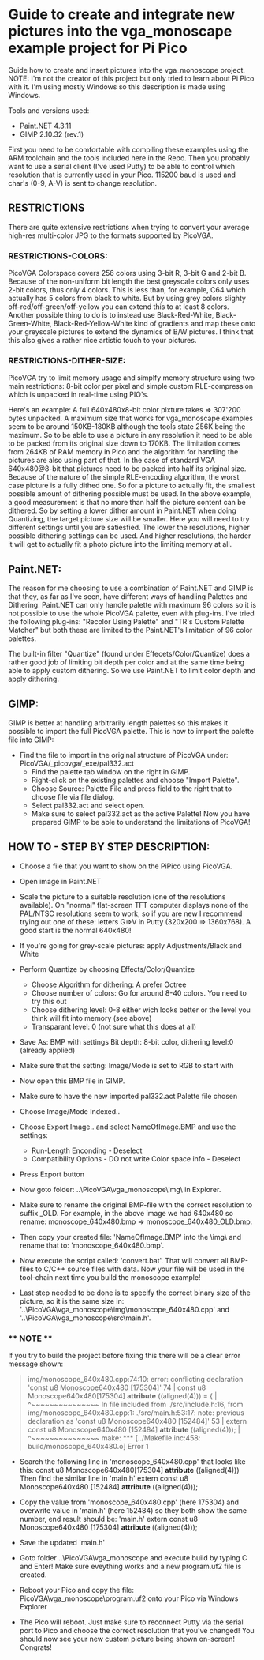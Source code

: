 # Guide to create and integrate new pictures into the vga_monoscape example project for Pi Pico
Guide how to create and insert pictures into the vga_monoscope project.
NOTE: I'm not the creator of this project but only tried to learn about Pi Pico with it. I'm using mostly Windows so this description is made using Windows.

Tools and versions used:
- Paint.NET 4.3.11
- GIMP 2.10.32 (rev.1)

First you need to be comfortable with compiling these examples using the ARM toolchain and the tools included here in the Repo. Then you probably want to use a serial client (I've used Putty) to be able to control which resolution that is currently used in your Pico. 115200 baud is used and char's (0-9, A-V) is sent to change resolution.

## RESTRICTIONS
There are quite extensive restrictions when trying to convert your average high-res multi-color JPG to the formats supported by PicoVGA. 

### RESTRICTIONS-COLORS:
PicoVGA Colorspace covers 256 colors using 3-bit R, 3-bit G and 2-bit B. Because of the non-uniform bit length the best greyscale colors only uses 2-bit colors, thus only 4 colors. This is less than, for example, C64 which actually has 5 colors from black to white. But by using grey colors slighty off-red/off-green/off-yellow you can extend this to at least 8 colors. Another possible thing to do is to instead use Black-Red-White, Black-Green-White, Black-Red-Yellow-White kind of gradients and map these onto your greyscale pictures to extend the dynamics of B/W pictures. I think that this also gives a rather nice artistic touch to your pictures.

### RESTRICTIONS-DITHER-SIZE:
PicoVGA try to limit memory usage and simplfy memory structure using two main restrictions: 8-bit color per pixel and simple custom RLE-compression which is unpacked in real-time using PIO's.

Here's an example: 
A full 640x480x8-bit color pixture takes => 307'200 bytes unpacked. A maximum size that works for vga_monoscape examples seem to be around 150KB-180KB although the tools state 256K being the maximum. So to be able to use a picture in any resolution it need to be able to be packed from its original size down to 170KB. The limitation comes from 264KB of RAM memory in Pico and the algorithm for handling the pictures are also using part of that. In the case of standard VGA 640x480@8-bit that pictures need to be packed into half its original size. Because of the nature of the simple RLE-encoding algorithm, the worst case picture is a fully dithed one. So for a picture to actually fit, the smallest possible amount of dithering possible must be used. In the above example, a good measurement is that no more than half the picture content can be dithered. So by setting a lower dither amount in Paint.NET when doing Quantizing, the target picture size will be smaller. Here you will need to try different settings until you are satiesfied. The lower the resolutions, higher possible dithering settings can be used. And higher resolutions, the harder it will get to actually fit a photo picture into the limiting memory at all.

## Paint.NET:
The reason for me choosing to use a combination of Paint.NET and GIMP is that they, as far as I've seen, have different ways of handling Palettes and Dithering. Paint.NET can only handle palette with maximum 96 colors so it is not possible to use the whole PicoVGA palette, even with plug-ins. I've tried the following plug-ins: "Recolor Using Palette" and "TR's Custom Palette Matcher" but both these are limited to the Paint.NET's limitation of 96 color palettes.

The built-in filter "Quantize" (found under Effecets/Color/Quantize) does a rather good job of limiting bit depth per color and at the same time being able to apply custom dithering. So we use Paint.NET to limit color depth and apply dithering.

## GIMP:
GIMP is better at handling arbitrarily length palettes so this makes it possible to import the full PicoVGA palette. This is how to import the palette file into GIMP:
- Find the file to import in the original structure of PicoVGA under: PicoVGA/_picovga/_exe/pal332.act
    - Find the palette tab window on the right in GIMP. 
    - Right-click on the existing palettes and choose "Import Palette".
    - Choose Source: Palette File and press field to the right that to choose file via file dialog.
    - Select pal332.act and select open.
    - Make sure to select pal332.act as the active Palette!
Now you have prepared GIMP to be able to understand the limitations of PicoVGA!

## HOW TO - STEP BY STEP DESCRIPTION:
- Choose a file that you want to show on the PiPico using PicoVGA.
- Open image in Paint.NET
- Scale the picture to a suitable resolution (one of the resolutions available). On "normal" flat-screen TFT computer displays none of the PAL/NTSC resolutions seem to work, so if you are new I recommend trying out one of these: letters G=>V in Putty (320x200 => 1360x768). A good start is the normal 640x480!
- If you're going for grey-scale pictures: apply Adjustments/Black and White
- Perform Quantize by choosing Effects/Color/Quantize
    - Choose Algorithm for dithering: A prefer Octree
    - Choose number of colors: Go for around 8-40 colors. You need to try this out
    - Choose dithering level: 0-8 either wich looks better or the level you think will fit into memory (see above)
    - Transparant level: 0 (not sure what this does at all)
- Save As: BMP with settings Bit depth: 8-bit color, dithering level:0 (already applied)
- Make sure that the setting: Image/Mode is set to RGB to start with
- Now open this BMP file in GIMP.
- Make sure to have the new imported pal332.act Palette file chosen
- Choose Image/Mode Indexed..

- Choose Export Image.. and select NameOfImage.BMP and use the settings:
    - Run-Length Enconding - Deselect
    - Compatibility Options - DO not write Color space info - Deselect

- Press Export button
- Now goto folder: ..\PicoVGA\vga_monoscope\img\ in Explorer.
- Make sure to rename the original BMP-file with the correct resolution to suffix _OLD. For example, in the above image we had 640x480 so rename: monoscope_640x480.bmp => monoscope_640x480_OLD.bmp.
- Then copy your created file: 'NameOfImage.BMP' into the \img\ and rename that to: 
'monoscope_640x480.bmp'.
- Now execute the script called: 'convert.bat'. That will convert all BMP-files to C/C++ source files with data. Now your file will be used in the tool-chain next time you build the monoscope example!
- Last step needed to be done is to specify the correct binary size of the picture, so it is the same size in: '..\PicoVGA\vga_monoscope\img\monoscope_640x480.cpp' and '..\PicoVGA\vga_monoscope\src\main.h'.  

### ** NOTE **
If you try to build the project before fixing this there will be a clear error message shown: 

>img/monoscope_640x480.cpp:74:10: error: conflicting declaration 'const u8 Monoscope640x480 [175304]'
>   74 | const u8 Monoscope640x480[175304] __attribute__ ((aligned(4))) = {
>      |          ^~~~~~~~~~~~~~~~
>In file included from ./src/include.h:16,
>                 from img/monoscope_640x480.cpp:1:
>./src/main.h:53:17: note: previous declaration as 'const u8 Monoscope640x480 [152484]'
>   53 | extern const u8 Monoscope640x480 [152484] __attribute__ ((aligned(4)));
>      |                 ^~~~~~~~~~~~~~~~
>make: *** [../Makefile.inc:458: build/monoscope_640x480.o] Error 1

- Search the following line in 'monoscope_640x480.cpp' that looks like this:
const u8 Monoscope640x480[175304] __attribute__ ((aligned(4)))
Then find the similar line in 'main.h'
extern const u8 Monoscope640x480 [152484] __attribute__ ((aligned(4)));

- Copy the value from 'monoscope_640x480.cpp' (here 175304) and overwrite value in 'main.h' (here 152484) so they both show the same number, end result should be:
'main.h'
extern const u8 Monoscope640x480 [175304] __attribute__ ((aligned(4)));

- Save the updated 'main.h'

- Goto folder ..\PicoVGA\vga_monoscope and execute build by typing C and Enter! Make sure eveything works and a new program.uf2 file is created.
- Reboot your Pico and copy the file: PicoVGA\vga_monoscope\program.uf2 onto your Pico via Windows Explorer
- The Pico will reboot. Just make sure to reconnect Putty via the serial port to Pico and choose the correct resolution that you've changed! You should now see your new custom picture being shown on-screen! Congrats!
